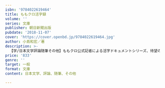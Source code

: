 ```yaml
---
isbn: '9784022619464'
title: ももクロ活字録
volume: ''
series: 文庫
publisher: 朝日新聞出版
pubdate: '2018-11-07'
cover: 'https://cover.openbd.jp/9784022619464.jpg'
author: 小島和宏／著
description: >-
  【学/日本文学評論随筆その他】ももクロ公式記者による活字ドキュメントシリーズ、待望の文庫化！　第１弾となる本作は、「紅白出場」という夢をともに誓ったメンバーとの別れを乗り越え、日本中を熱狂させるグループへと急成長を遂げた2011年春－13年夏まで。
price: '833'
genre: ''
target: 一般
format: 文庫
content: 日本文学、評論、随筆、その他

---
```

